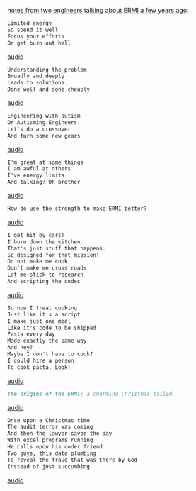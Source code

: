 

[notes from two engineers talking about ERMI a few years ago:](https://youtu.be/2snxcdHQDDg) 
 


```md
Limited energy
So spend it well
Focus your efforts
Or get burn out hell
```

[audio](15_May_2021_09_59_03.m4a)



```md
Understanding the problem
Broadly and deeply
Leads to solutions
Done well and done cheaply
``` 

[audio](15_May_2021_10_04_10.m4a)

```md
Engineering with autism
Or Autisming Engineers.
Let's do a crossover
And turn some new gears

``` 

[audio](15_May_2021_10_05_49.m4a)



```md
I'm great at some things
I am awful at others
I've energy limits
And talking? Oh brother
``` 

[audio](15_May_2021_10_11_08.m4a)

```md
How do use the strength to make ERMI better?
``` 

[audio](15_May_2021_10_12_12.m4a)

```md
I get hit by cars!
I burn down the kitchen.
That's just stuff that happens.
So designed for that mission!
Do not make me cook.
Don't make me cross roads.
Let me stick to research
And scripting the codes
``` 

[audio](15_May_2021_10_13_16.m4a)

```md
So now I treat cooking
Just like it's a script
I make just one meal
Like it's code to be shipped
Pasta every day
Made exactly the same way
And hey?
Maybe I don't have to cook?
I could hire a person
To cook pasta. Look!

``` 

[audio](15_May_2021_10_15_19.m4a)

```md
The origins of the ERMI: a charming Christmas tailed.
``` 

[audio](15_May_2021_10_17_57.m4a)

```md
Once upon a Christmas time
The audit terror was coming
And then the lawyer saves the day
With excel programs running
He calls upon his coder friend
Two guys, this data plumbing
To reveal the fraud that was there by God
Instead of just succumbing

``` 

[audio](15_May_2021_10_18_48.m4a)